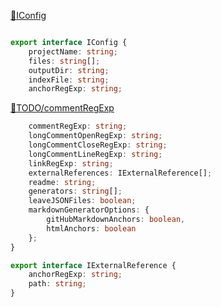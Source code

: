 
 <a name="iconfig" id="iconfig" ></a>[🔗IConfig](#user-content-iconfig)
```typescript

export interface IConfig {
    projectName: string;
    files: string[];
    outputDir: string;
    indexFile: string;
    anchorRegExp: string;
```
 <a name="todo-commentregexp" id="todo-commentregexp" ></a>[🔗TODO/commentRegExp](#user-content-todo-commentregexp)
```typescript
    commentRegExp: string;
    longCommentOpenRegExp: string;
    longCommentCloseRegExp: string;
    longCommentLineRegExp: string;
    linkRegExp: string;
    externalReferences: IExternalReference[];
    readme: string;
    generators: string[];
    leaveJSONFiles: boolean;
    markdownGeneratorOptions: {
        gitHubMarkdownAnchors: boolean,
        htmlAnchors: boolean
    };
}

export interface IExternalReference {
    anchorRegExp: string;
    path: string;
}
```